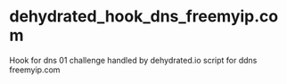 # dehydrated_hook_dns_freemyip.com
Hook for dns 01 challenge handled by dehydrated.io script for ddns freemyip.com
